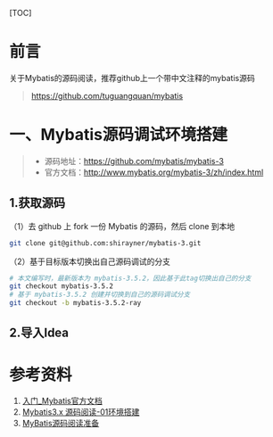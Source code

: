 [TOC]





# 前言

关于Mybatis的源码阅读，推荐github上一个带中文注释的mybatis源码

> https://github.com/tuguangquan/mybatis





# 一、Mybatis源码调试环境搭建

> - 源码地址：https://github.com/mybatis/mybatis-3
> - 官方文档：http://www.mybatis.org/mybatis-3/zh/index.html

## 1.获取源码

（1）去 github 上 fork 一份 Mybatis 的源码，然后 clone 到本地

```bash
git clone git@github.com:shirayner/mybatis-3.git
```

（2）基于目标版本切换出自己源码调试的分支

```bash
# 本文编写时，最新版本为 mybatis-3.5.2，因此基于此tag切换出自己的分支
git checkout mybatis-3.5.2
# 基于 mybatis-3.5.2 创建并切换到自己的源码调试分支
git checkout -b mybatis-3.5.2-ray
```



## 2.导入Idea



















# 参考资料

1. [入门_Mybatis官方文档](http://www.mybatis.org/mybatis-3/zh/getting-started.html)
2. [Mybatis3.x 源码阅读-01环境搭建](https://blog.csdn.net/qq157538651/article/details/88555198)
3. [MyBatis源码阅读准备](https://www.jianshu.com/p/e739afb8fe31)







